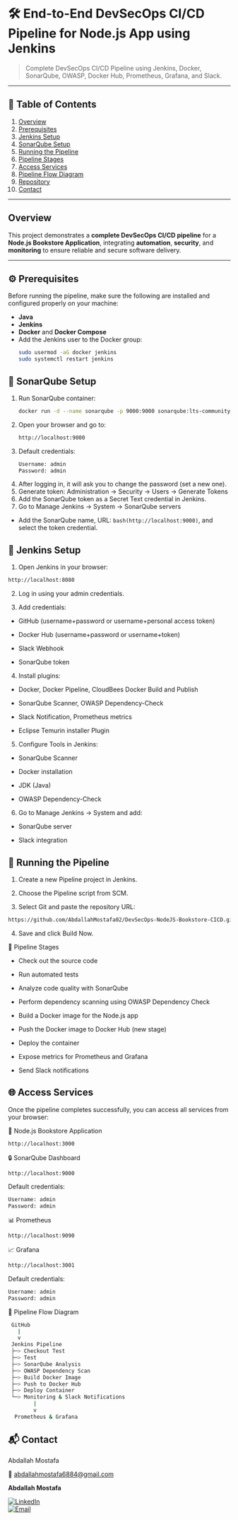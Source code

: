 # 🛠️ End-to-End DevSecOps CI/CD Pipeline for Node.js App using Jenkins

> Complete DevSecOps CI/CD Pipeline using Jenkins, Docker, SonarQube, OWASP, Docker Hub, Prometheus, Grafana, and Slack.
---

## 📑 Table of Contents

1. [Overview](#overview)  
2. [Prerequisites](#prerequisites)  
3. [Jenkins Setup](#jenkins-setup)  
4. [SonarQube Setup](#sonarqube-setup)  
5. [Running the Pipeline](#running-the-pipeline)  
6. [Pipeline Stages](#pipeline-stages)  
7. [Access Services](#access-services)  
8. [Pipeline Flow Diagram](#pipeline-flow-diagram)  
9. [Repository](#repository)  
10. [Contact](#contact)

---

## Overview

This project demonstrates a **complete DevSecOps CI/CD pipeline** for a **Node.js Bookstore Application**, integrating **automation**, **security**, and **monitoring** to ensure reliable and secure software delivery.

---

## ⚙️ Prerequisites

Before running the pipeline, make sure the following are installed and configured properly on your machine:

- **Java**  
- **Jenkins**  
- **Docker** and **Docker Compose**  
- Add the Jenkins user to the Docker group:  
  ```bash
  sudo usermod -aG docker jenkins
  sudo systemctl restart jenkins

## 🧠 SonarQube Setup

1. Run SonarQube container:
   ```bash
   docker run -d --name sonarqube -p 9000:9000 sonarqube:lts-community
   ```
2. Open your browser and go to:
   ```bash
   http://localhost:9000
   ```
3. Default credentials:
   ```bash
   Username: admin
   Password: admin
   ```
4. After logging in, it will ask you to change the password (set a new one).
5. Generate token: Administration → Security → Users → Generate Tokens
6. Add the SonarQube token as a Secret Text credential in Jenkins.
7. Go to Manage Jenkins → System → SonarQube servers
- Add the SonarQube name, URL: ```bash(http://localhost:9000)```, and select the token credential.

## 🔧 Jenkins Setup

1. Open Jenkins in your browser: 
  ```bash
  http://localhost:8080
  ```

2. Log in using your admin credentials.

3. Add credentials:

- GitHub (username+password or username+personal access token)

- Docker Hub (username+password or username+token)

- Slack Webhook

- SonarQube token

4. Install plugins:

- Docker, Docker Pipeline, CloudBees Docker Build and Publish

- SonarQube Scanner, OWASP Dependency-Check

- Slack Notification, Prometheus metrics

- Eclipse Temurin installer Plugin

5. Configure Tools in Jenkins:

- SonarQube Scanner

- Docker installation

- JDK (Java)

- OWASP Dependency-Check

6. Go to Manage Jenkins → System and add:

- SonarQube server

- Slack integration

## 🚀 Running the Pipeline

1. Create a new Pipeline project in Jenkins.

2. Choose the Pipeline script from SCM.

3. Select Git and paste the repository URL:
```bash
https://github.com/AbdallahMostafa02/DevSecOps-NodeJS-Bookstore-CICD.git
```
4. Save and click Build Now.

🧠 Pipeline Stages

- Check out the source code

- Run automated tests

- Analyze code quality with SonarQube

- Perform dependency scanning using OWASP Dependency Check

- Build a Docker image for the Node.js app

- Push the Docker image to Docker Hub (new stage)

- Deploy the container

- Expose metrics for Prometheus and Grafana

- Send Slack notifications

## 🌐 Access Services

Once the pipeline completes successfully, you can access all services from your browser:

🧩 Node.js Bookstore Application
```bash
http://localhost:3000
```
🔒 SonarQube Dashboard
```bash
http://localhost:9000
```
Default credentials:
```bash
Username: admin
Password: admin
```
📊 Prometheus
```bash
http://localhost:9090
```
📈 Grafana
```bash
http://localhost:3001
```
Default credentials:
```bash
Username: admin
Password: admin
```

🔄 Pipeline Flow Diagram
```bash
 GitHub
   |
   v
 Jenkins Pipeline
 ├─> Checkout Test
 ├─> Test
 ├─> SonarQube Analysis
 ├─> OWASP Dependency Scan
 ├─> Build Docker Image
 ├─> Push to Docker Hub
 ├─> Deploy Container
 └─> Monitoring & Slack Notifications
        | 
        v
  Prometheus & Grafana
```

## 📬 Contact

Abdallah Mostafa

📧 abdallahmostafa6884@gmail.com

**Abdallah Mostafa**

[![LinkedIn](https://img.shields.io/badge/LinkedIn-Profile-blue?logo=linkedin&logoColor=white)](https://www.linkedin.com/in/abdallah-mostafa-04b2421a6/)  
[![Email](https://img.shields.io/badge/Email-abdallahmostafa6884@gmail.com-red?style=flat&logo=gmail&logoColor=white)](mailto:abdallahmostafa6884@gmail.com)
